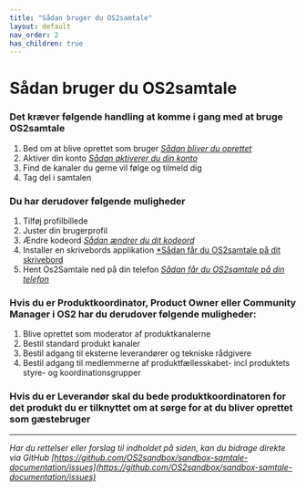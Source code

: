 ```yaml
---
title: "Sådan bruger du OS2samtale"
layout: default
nav_order: 2
has_children: true
---
```


# **Sådan bruger du OS2samtale**

### Det kræver følgende handling at komme i gang med at bruge OS2samtale

1. Bed om at blive oprettet som bruger [*Sådan bliver du oprettet*][oprettelse]
2. Aktiver din konto [*Sådan aktiverer du din konto*][aktivering]
3. Find de kanaler du gerne vil følge og tilmeld dig
4. Tag del i samtalen

### Du har derudover følgende muligheder 

1. Tilføj profilbillede 
2. Juster din brugerprofil  
3. Ændre kodeord [*Sådan ændrer du dit kodeord*][kodeord]
4. Installer en skrivebords applikation [*Sådan får du OS2samtale på dit skrivebord][skrivebord]
5. Hent Os2Samtale ned på din telefon  [*Sådan får du OS2samtale på din telefon*][telefon]

  
### Hvis du er Produktkoordinator, Product Owner eller Community Manager i OS2 har du derudover følgende muligheder:

1. Blive oprettet som moderator af produktkanalerne
2. Bestil standard produkt kanaler
3. Bestil adgang til eksterne leverandører  og tekniske rådgivere
4. Bestil adgang til medlemmerne af produktfællesskabet- incl produktets styre- og koordinationsgrupper

### Hvis du er Leverandør  skal du bede produktkoordinatoren for det produkt du er tilknyttet om at sørge for at du bliver oprettet som gæstebruger


[telefon]: /docs/slutbruger/opstart/på_telefon.md
[oprettelse]: /docs/slutbruger/opstart/oprettelse.md
[aktivering]: /docs/slutbruger/opstart/aktivering.md
[kodeord]: /docs/slutbruger/konfiguration/ændre_kodeord.md
[skrivebord]: /docs/slutbruger/opstart/på_skrivebordet.md

***

*Har du rettelser eller forslag til indholdet på siden, kan du bidrage direkte via GitHub [https://github.com/OS2sandbox/sandbox-samtale-documentation/issues](https://github.com/OS2sandbox/sandbox-samtale-documentation/issues)*